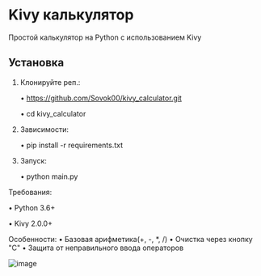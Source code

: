 # Kivy калькулятор

Простой калькулятор на Python с использованием Kivy

## Установка

1. Клонируйте реп.:

   • https://github.com/Sovok00/kivy_calculator.git
   
   • cd kivy_calculator

2. Зависимости:
   
   • pip install -r requirements.txt

3. Запуск:
   
   • python main.py

Требования:

   • Python 3.6+
   
   • Kivy 2.0.0+

Особенности:
   • Базовая арифметика(+, -, *, /)
   • Очистка через кнопку "C"
   • Защита от неправильного ввода операторов

![image](https://github.com/user-attachments/assets/ed121c61-6dca-4af7-8460-5c636d920a0f)
